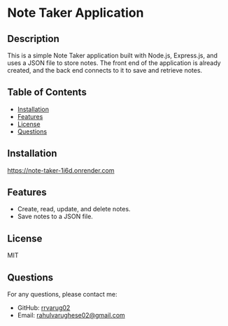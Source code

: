 # Note Taker Application

## Description
This is a simple Note Taker application built with Node.js, Express.js, and uses a JSON file to store notes. The front end of the application is already created, and the back end connects to it to save and retrieve notes.

## Table of Contents
- [Installation](#installation)
- [Features](#features)
- [License](#license)
- [Questions](#questions)

## Installation
https://note-taker-1i6d.onrender.com

## Features
- Create, read, update, and delete notes.
- Save notes to a JSON file.

## License 
MIT

## Questions
For any questions, please contact me:
- GitHub: [rrvarug02](https://github.com/rrvarug02)
- Email: rahulvarughese02@gmail.com